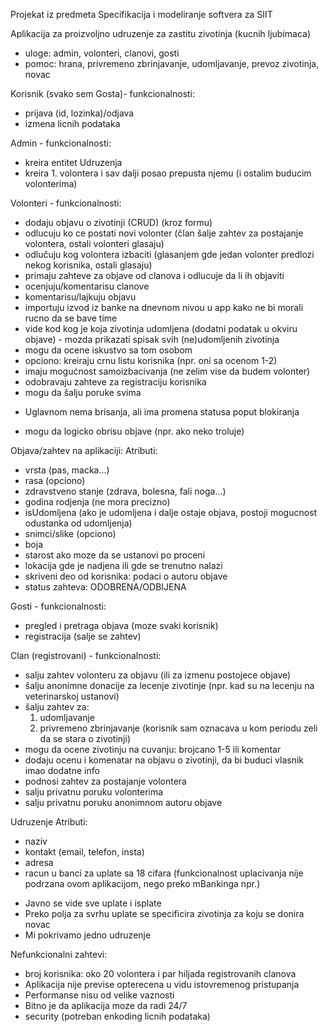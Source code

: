Projekat iz predmeta Specifikacija i modeliranje softvera za SIIT

Aplikacija za proizvoljno udruzenje za zastitu zivotinja (kucnih ljubimaca)

- uloge: admin, volonteri, clanovi, gosti
- pomoc: hrana, privremeno zbrinjavanje, udomljavanje, prevoz zivotinja, novac

Korisnik (svako sem Gosta)- funkcionalnosti:
- prijava (id, lozinka)/odjava
- izmena licnih podataka

Admin - funkcionalnosti:
- kreira entitet Udruzenja
- kreira 1. volontera i sav dalji posao prepusta njemu (i ostalim buducim volonterima)

Volonteri - funkcionalnosti:
- dodaju objavu o zivotinji (CRUD) (kroz formu)
- odlucuju ko ce postati novi volonter (član šalje zahtev za postajanje volontera, ostali volonteri glasaju)
- odlučuju kog volontera izbaciti (glasanjem gde jedan volonter predlozi nekog korisnika, ostali glasaju)
- primaju zahteve za objave od clanova i odlucuje da li ih objaviti
- ocenjuju/komentarisu clanove
- komentarisu/lajkuju objavu
- importuju izvod iz banke na dnevnom nivou u app kako ne bi morali rucno da se bave time
- vide kod kog je koja zivotinja udomljena (dodatni podatak u okviru objave) - mozda prikazati spisak svih (ne)udomljenih zivotinja
- mogu da ocene iskustvo sa tom osobom
- opciono: kreiraju crnu listu korisnika (npr. oni sa ocenom 1-2)
- imaju mogućnost samoizbacivanja (ne zelim vise da budem volonter)
- odobravaju zahteve za registraciju korisnika
- mogu da šalju poruke svima
* Uglavnom nema brisanja, ali ima promena statusa poput blokiranja
- mogu da logicko obrisu objave (npr. ako neko troluje)

Objava/zahtev na aplikaciji:
Atributi:
- vrsta (pas, macka...)
- rasa (opciono)
- zdravstveno stanje (zdrava, bolesna, fali noga...)
- godina rodjenja (ne mora precizno)
- isUdomljena (ako je udomljena i dalje ostaje objava, postoji mogucnost odustanka od udomljenja)
- snimci/slike (opciono)
- boja
- starost ako moze da se ustanovi po proceni
- lokacija gde je nadjena ili gde se trenutno nalazi
- skriveni deo od korisnika: podaci o autoru objave
- status zahteva: ODOBRENA/ODBIJENA

Gosti - funkcionalnosti:
- pregled i pretraga objava (moze svaki korisnik)
- registracija (salje se zahtev)

Clan (registrovani) - funkcionalnosti:
- salju zahtev volonteru za objavu (ili za izmenu postojece objave)
- šalju anonimne donacije za lecenje zivotinje (npr. kad su na lecenju na veterinarskoj ustanovi)
- šalju zahtev za:
  1. udomljavanje
  2. privremeno zbrinjavanje (korisnik sam oznacava u kom periodu zeli da se stara o zivotinji)
- mogu da ocene zivotinju na cuvanju: brojcano 1-5 ili komentar
- dodaju ocenu i komenatar na objavu o zivotinji, da bi buduci vlasnik imao dodatne info
- podnosi zahtev za postajanje volontera
- salju privatnu poruku volonterima 
- salju privatnu poruku anonimnom autoru objave



Udruzenje
Atributi:
- naziv
- kontakt (email, telefon, insta)
- adresa
- racun u banci za uplate sa 18 cifara (funkcionalnost uplacivanja nije podrzana ovom aplikacijom, nego preko mBankinga npr.)
* Javno se vide sve uplate i isplate
* Preko polja za svrhu uplate se specificira zivotinja za koju se donira novac
* Mi pokrivamo jedno udruzenje   


Nefunkcionalni zahtevi:

- broj korisnika: oko 20 volontera i par hiljada registrovanih clanova
- Aplikacija nije previse opterecena u vidu istovremenog pristupanja
- Performanse nisu od velike vaznosti
- Bitno je da aplikacija moze da radi 24/7
- security (potreban enkoding licnih podataka)
